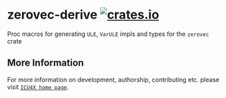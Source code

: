 # zerovec-derive [![crates.io](https://img.shields.io/crates/v/zerovec-derive)](https://crates.io/crates/zerovec-derive)

<!-- cargo-rdme start -->

Proc macros for generating `ULE`, `VarULE` impls and types for the `zerovec` crate

<!-- cargo-rdme end -->

## More Information

For more information on development, authorship, contributing etc. please visit [`ICU4X home page`](https://github.com/unicode-org/icu4x).
